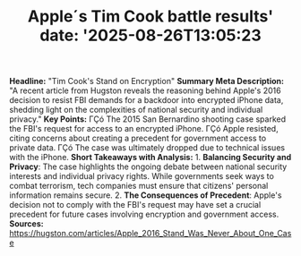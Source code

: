 ﻿---
title: "Apple´s Tim Cook battle results'
date: '2025-08-26T13:05:23"
category: "Markets"
summary: ""
slug: "apples tim cook battle results"
source_urls:
  - "https://hugston.com/articles/Apple_2016_Stand_Was_Never_About_One_Case"
seo:
  title: "Apple´s Tim Cook battle results | Hash n Hedge'
  description: '"
  keywords: ["news", "markets", "brief"]
---
**Headline:** "Tim Cook's Stand on Encryption"  **Summary Meta Description:** "A recent article from Hugston reveals the reasoning behind Apple's 2016 decision to resist FBI demands for a backdoor into encrypted iPhone data, shedding light on the complexities of national security and individual privacy."  **Key Points:**  ΓÇó The 2015 San Bernardino shooting case sparked the FBI's request for access to an encrypted iPhone. ΓÇó Apple resisted, citing concerns about creating a precedent for government access to private data. ΓÇó The case was ultimately dropped due to technical issues with the iPhone.  **Short Takeaways with Analysis:**  1. **Balancing Security and Privacy**: The case highlights the ongoing debate between national security interests and individual privacy rights. While governments seek ways to combat terrorism, tech companies must ensure that citizens' personal information remains secure. 2. **The Consequences of Precedent**: Apple's decision not to comply with the FBI's request may have set a crucial precedent for future cases involving encryption and government access.  **Sources:** https://hugston.com/articles/Apple_2016_Stand_Was_Never_About_One_Case 
